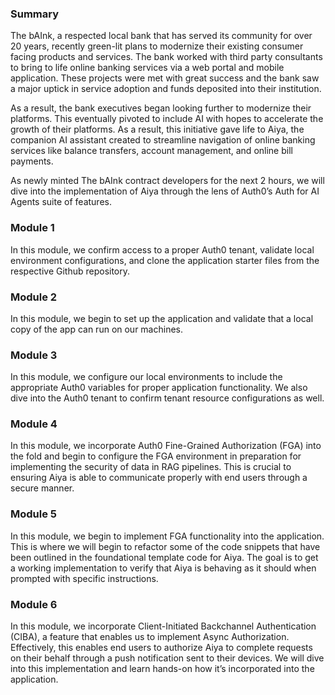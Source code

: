 ### Summary

The bAInk, a respected local bank that has served its community for over 20 years, recently green-lit plans to modernize their existing consumer facing products and services. The bank worked with third party consultants to bring to life online banking services via a web portal and mobile application. These projects were met with great success and the bank saw a major uptick in service adoption and funds deposited into their institution. 

As a result, the bank executives began looking further to modernize their platforms. This eventually pivoted to include AI with hopes to accelerate the growth of their platforms. As a result, this initiative gave life to Aiya, the companion AI assistant created to streamline navigation of online banking services like balance transfers, account management, and online bill payments. 

As newly minted The bAInk contract developers for the next 2 hours, we will dive into the implementation of Aiya through the lens of Auth0’s Auth for AI Agents suite of features. 

### Module 1 

In this module, we confirm access to a proper Auth0 tenant, validate local environment configurations, and clone the application starter files from the respective Github repository. 

### Module 2

In this module, we begin to set up the application and validate that a local copy of the app can run on our machines.

### Module 3

In this module, we configure our local environments to include the appropriate Auth0 variables for proper application functionality. We also dive into the Auth0 tenant to confirm tenant resource configurations as well. 

### Module 4 

In this module, we incorporate Auth0 Fine-Grained Authorization (FGA) into the fold and begin to configure the FGA environment in preparation for implementing the security of data in RAG pipelines. This is crucial to ensuring Aiya is able to communicate properly with end users through a secure manner.

### Module 5 

In this module, we begin to implement FGA functionality into the application. This is where we will begin to refactor some of the code snippets that have been outlined in the foundational template code for Aiya. The goal is to get a working implementation to verify that Aiya is behaving as it should when prompted with specific instructions.

### Module 6

In this module, we incorporate Client-Initiated Backchannel Authentication (CIBA), a feature that enables us to implement Async Authorization. Effectively, this enables end users to authorize Aiya to complete requests on their behalf through a push notification sent to their devices. We will dive into this implementation and learn hands-on how it’s incorporated into the application.
